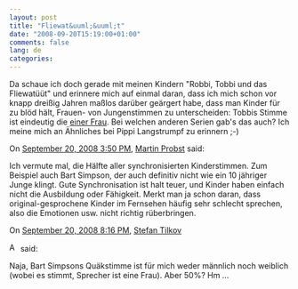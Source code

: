 ```yaml
---
layout: post
title: "Fliewat&uuml;&uuml;t"
date: "2008-09-20T15:19:00+01:00"
comments: false
lang: de
categories: 
---
```


<p>Da schaue ich doch gerade mit meinen Kindern "Robbi, Tobbi und das Fliewatüüt" und erinnere mich auf einmal daran, dass ich mich schon vor knapp dreißig Jahren maßlos darüber geärgert habe, dass man Kinder für zu blöd hält, Frauen- von Jungenstimmen zu unterscheiden: Tobbis Stimme ist eindeutig die <a href="http://www.imdb.com/name/nm0524865/">einer Frau</a>. Bei welchen anderen Serien gab's das auch? Ich meine mich an Ähnliches bei Pippi Langstrumpf zu erinnern ;-)</p>

<section class="comments">



<div class="comment" id="comment-1795">
On <a href="#comment-1795" title="Permalink to this comment">September 20, 2008  3:50 PM</a>, <a href="http://www.martin-probst.com" title="http://www.martin-probst.com" rel="nofollow">Martin Probst</a>
said:
<p>Ich vermute mal, die Hälfte aller synchronisierten Kinderstimmen. Zum Beispiel auch Bart Simpson, der auch definitiv nicht wie ein 10 jähriger Junge klingt. Gute Synchronisation ist halt teuer, und Kinder haben einfach nicht die Ausbildung oder Fähigkeit. Merkt man ja schon daran, dass original-gesprochene Kinder im Fernsehen häufig sehr schlecht sprechen, also die Emotionen usw. nicht richtig rüberbringen.</p>


<div class="comment" id="comment-1796">
On <a href="#comment-1796" title="Permalink to this comment">September 20, 2008  8:16 PM</a>, <a href="/blog/st/">Stefan Tilkov</a>

<a href="/blog/st/" class="commenter-profile"><img src="/mt4/mt-static/images/comment/mt_logo.png" height="16" alt="Author Profile Page" width="16" /></a>
said:
<p>Naja, Bart Simpsons Quäkstimme ist für mich weder männlich noch weiblich (wobei es stimmt, Sprecher ist eine Frau). Aber 50%? Hm …</p>


</section>

